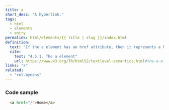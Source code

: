 ```yaml
---
title: a
short_desc: "A hyperlink."
tags:
  - html
  - elements
  - entry
permalink: html/elements/{{ title | slug }}/index.html
definition:
  text: "If the a element has an href attribute, then it represents a hyperlink (a hypertext anchor) labeled by its contents."
  cite:
    text: "4.5.1. The a element"
    url: https://www.w3.org/TR/html52/textlevel-semantics.html#the-a-element
links: "a"
related:
  - "rel.bynens"
---
```

<h3><span>Code sample</span></h3>

```html
  <a href="/">Home</a>
```
